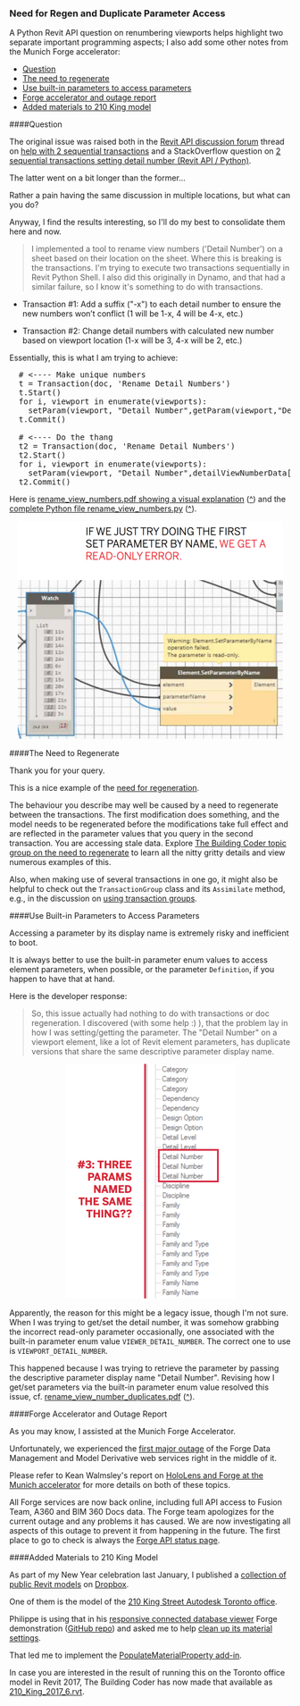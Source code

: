 <head>
<meta http-equiv="Content-Type" content="text/html; charset=utf-8">
<link rel="stylesheet" type="text/css" href="bc.css">
<script src="run_prettify.js" type="text/javascript"></script>
<!--
<script src="https://google-code-prettify.googlecode.com/svn/loader/run_prettify.js" type="text/javascript"></script>
-->
</head>

<!---

Need for Regen and Duplicate Parameter Access #RevitAPI @AutodeskRevit #aec #bim #dynamobim @AutodeskForge

A Python Revit API question on renumbering viewports helps highlight two separate important programming aspects; I also add some other notes from the Munich Forge accelerator
&ndash; Question
&ndash; The need to regenerate
&ndash; Use built-in parameters to access parameters
&ndash; Forge accelerator and outage report
&ndash; Added materials to 210 King model...

-->

### Need for Regen and Duplicate Parameter Access

A Python Revit API question on renumbering viewports helps highlight two separate important programming aspects; I also add some other notes from the Munich Forge accelerator:

- [Question](#2)
- [The need to regenerate](#3)
- [Use built-in parameters to access parameters](#4)
- [Forge accelerator and outage report](#5)
- [Added materials to 210 King model](#6)


####<a name="2"></a>Question


The original issue was raised both in 
the [Revit API discussion forum](http://forums.autodesk.com/t5/revit-api/bd-p/160) thread
on [help with 2 sequential transactions](http://forums.autodesk.com/t5/revit-api-forum/revit-api-help-with-2-sequential-transactions/m-p/6701715) and
a StackOverflow question 
on  [2 sequential transactions setting detail number (Revit API / Python)](http://stackoverflow.com/questions/40728351/2-sequential-transactions-setting-detail-number-revit-api-python/40735868).

The latter went on a bit longer than the former...

Rather a pain having the same discussion in multiple locations, but what can you do?

Anyway, I find the results interesting, so I'll do my best to consolidate them here and now.

> I implemented a tool to rename view numbers ('Detail Number') on a sheet based on their location on the sheet.
Where this is breaking is the transactions.
I'm trying to execute two transactions sequentially in Revit Python Shell.
I also did this originally in Dynamo, and that had a similar failure, so I know it's something to do with transactions.

- Transaction #1: Add a suffix ("-x") to each detail number to ensure the new numbers won’t conflict (1 will be 1-x, 4 will be 4-x, etc.)

- Transaction #2: Change detail numbers with calculated new number based on viewport location (1-x will be 3, 4-x will be 2, etc.)

Essentially, this is what I am trying to achieve:

<pre class="prettyprint">
  # <---- Make unique numbers    
  t = Transaction(doc, 'Rename Detail Numbers')
  t.Start()
  for i, viewport in enumerate(viewports):
    setParam(viewport, "Detail Number",getParam(viewport,"Detail Number")+"x")
  t.Commit()

  # <---- Do the thang        
  t2 = Transaction(doc, 'Rename Detail Numbers')
  t2.Start()
  for i, viewport in enumerate(viewports):
    setParam(viewport, "Detail Number",detailViewNumberData[i])
  t2.Commit()
</pre>

Here is [rename_view_numbers.pdf showing a visual explanation](zip/rename_view_numbers.pdf)
([^](https://www.docdroid.net/EP1K9Di/161115-viewport-diagram-.pdf.html)) and
the [complete Python file rename_view_numbers.py](zip/rename_view_numbers.py)
([^](http://pastebin.com/7PyWA0gV)).

<center>
<img src="img/set_parameter_read_only_error.png" alt="Set parameter throws read-only error" width="476"/>
</center>


####<a name="3"></a>The Need to Regenerate

Thank you for your query.

This is a nice example of the [need for regeneration](http://thebuildingcoder.typepad.com/blog/about-the-author.html#5.33).

The behaviour you describe may well be caused by a need to regenerate between the transactions. The first modification does something, and the model needs to be regenerated before the modifications take full effect and are reflected in the parameter values that you query in the second transaction. You are accessing stale data. Explore [The Building Coder topic group on the need to regenerate](http://thebuildingcoder.typepad.com/blog/about-the-author.html#5.33) to learn all the nitty gritty details and view numerous examples of this.

Also, when making use of several transactions in one go, it might also be helpful to check out the `TransactionGroup` class and its `Assimilate` method, e.g., in the discussion on [using transaction groups](http://thebuildingcoder.typepad.com/blog/2015/02/using-transaction-groups.html).
 

####<a name="4"></a>Use Built-in Parameters to Access Parameters

Accessing a parameter by its display name is extremely risky and inefficient to boot.

It is always better to use the built-in parameter enum values to access element parameters, when possible, or the parameter `Definition`, if you happen to have that at hand.

Here is the developer response:

> So, this issue actually had nothing to do with transactions or doc regeneration. I discovered (with some help :) ), that the problem lay in how I was setting/getting the parameter. The "Detail Number" on a viewport element, like a lot of Revit element parameters, has duplicate versions that share the same descriptive parameter display name.

<center>
<img src="img/duplicate_parameter_display_names.png" alt="Duplicate parameter display names" width="304"/>
</center>

Apparently, the reason for this might be a legacy issue, though I'm not sure.
When I was trying to get/set the detail number, it was somehow grabbing the incorrect read-only parameter occasionally, one associated with the built-in parameter enum value `VIEWER_DETAIL_NUMBER`.
The correct one to use is `VIEWPORT_DETAIL_NUMBER`.

This happened because I was trying to retrieve the parameter by passing the descriptive parameter display name "Detail Number".
Revising how I get/set parameters via the built-in parameter enum value resolved this issue,
cf. [rename_view_number_duplicates.pdf](zip/rename_view_number_duplicates.pdf)
([^](https://www.docdroid.net/WbAHBGj/161206-detail-number.pdf.html)).



####<a name="5"></a>Forge Accelerator and Outage Report

As you may know, I assisted at the Munich Forge Accelerator.

Unfortunately, we experienced
the [first major outage](http://adndevblog.typepad.com/cloud_and_mobile/2016/12/data-management-outage.html) of
the Forge Data Management and Model Derivative web services right in the middle of it.

Please refer to Kean Walmsley's report 
on [HoloLens and Forge at the Munich accelerator](http://through-the-interface.typepad.com/through_the_interface/2016/12/hololens-and-forge-at-the-munich-accelerator.html) for
more details on both of these topics.

All Forge services are now back online, including full API access to Fusion Team, A360 and BIM 360 Docs data.
The Forge team apologizes for the current outage and any problems it has caused.
We are now investigating all aspects of this outage to prevent it from happening in the future.
The first place to go to check is always the [Forge API status page](https://developer.autodesk.com/en/support/api-status).



####<a name="6"></a>Added Materials to 210 King Model

As part of my New Year celebration last January, I published
a [collection of public Revit models](http://thebuildingcoder.typepad.com/blog/2016/01/happy-new-top-cad-blog-public-models-and-forge.html#4)
on [Dropbox](https://www.dropbox.com/sh/51beylyeor41jnm/AAB7PaDA5t0H5Hg7DDgaslpla?dl=0).

One of them is the model of the [210 King Street Autodesk Toronto office](https://www.dropbox.com/sh/51beylyeor41jnm/AAATil-xM2Y8qC3N5WtmHQZca/210%20King%20-%20Autodesk%20Toronto.rvt?dl=0).

Philippe is using that in
his [responsive connected database viewer](https://forge-rcdb.autodesk.io) Forge
demonstration ([GitHub repo](https://github.com/Autodesk-Forge/forge-rcdb.nodejs)) and asked me to
help [clean up its material settings](http://thebuildingcoder.typepad.com/blog/2016/12/material-shared-parameters-and-adn-xtra-labs.html#7).

That led me to implement
the [PopulateMaterialProperty add-in](https://github.com/jeremytammik/PopulateMaterialProperty).

In case you are interested in the result of running this on the Toronto office model in Revit 2017, The Building Coder has now made that available
as [210_King_2017_6.rvt](http://thebuildingcoder.typepad.com/public_revit_model/210_King_2017_6.rvt).

